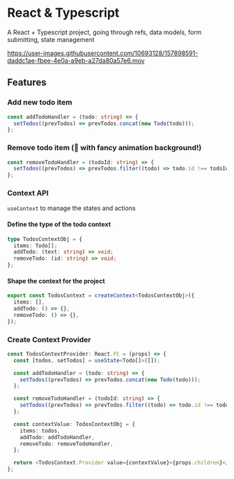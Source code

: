 # React & Typescript
A React + Typescript project, going through refs, data models, form submitting, state management

https://user-images.githubusercontent.com/10693128/157898591-daddc1ae-fbee-4e0a-a9eb-a27da80a57e6.mov

## Features
### Add new todo item
```typescript
const addTodoHandler = (todo: string) => {
  setTodos((prevTodos) => prevTodos.concat(new Todo(todo)));
};
```
### Remove todo item (:dizzy: with fancy animation background!)
```typescript
const removeTodoHandler = (todoId: string) => {
  setTodos((prevTodos) => prevTodos.filter((todo) => todo.id !== todoId));
};
```
### Context API
```useContext``` to manage the states and actions
#### Define the type of the todo context
```typescript
type TodosContextObj = {
  items: Todo[];
  addTodo: (text: string) => void;
  removeTodo: (id: string) => void;
};
```
#### Shape the context for the project
```typescript
export const TodosContext = createContext<TodosContextObj>({
  items: [],
  addTodo: () => {},
  removeTodo: () => {},
});
```
### Create Context Provider
```typescript
const TodosContextProvider: React.FC = (props) => {
  const [todos, setTodos] = useState<Todo[]>([]);

  const addTodoHandler = (todo: string) => {
    setTodos((prevTodos) => prevTodos.concat(new Todo(todo)));
  };

  const removeTodoHandler = (todoId: string) => {
    setTodos((prevTodos) => prevTodos.filter((todo) => todo.id !== todoId));
  };

  const contextValue: TodosContextObj = {
    items: todos,
    addTodo: addTodoHandler,
    removeTodo: removeTodoHandler,
  };

  return <TodosContext.Provider value={contextValue}>{props.children}</TodosContext.Provider>;
};
```
